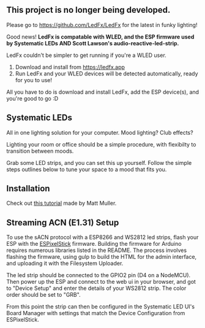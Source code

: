 ## This project is no longer being developed.

Please go to https://github.com/LedFx/LedFx for the latest in funky lighting!

Good news! **LedFx is compatable with WLED, and the ESP firmware used by Systematic LEDs AND Scott Lawson's audio-reactive-led-strip.**

LedFx couldn't be simpler to get running if you're a WLED user.

1. Download and install from https://ledfx.app 
2. Run LedFx and your WLED devices will be detected automatically, ready for you to use!

All you have to do is download and install LedFx, add the ESP device(s), and you're good to go :D

## Systematic LEDs

All in one lighting solution for your computer. Mood lighting? Club effects?

Lighting your room or office should be a simple procedure, with flexibilty to transition between moods. 

Grab some LED strips, and you can set this up yourself. Follow the simple steps outlines below to tune your space to a mood that fits you.

## Installation

Check out [this tutorial](https://www.youtube.com/watch?v=W4jaAgjfvG8) made by Matt Muller.

## Streaming ACN (E1.31) Setup
To use the sACN protocol with a ESP8266 and WS2812 led strips, flash your ESP with the
[ESPixelStick](https://github.com/forkineye/ESPixelStick) firmware. 
Building the firmware for Arduino requires numerous libraries listed in the README. 
The process involves flashing the firmware, using gulp to build the HTML for the admin interface,
 and uploading it with the Filesystem Uploader.

The led strip should be connected to the GPIO2 pin (D4 on a NodeMCU). 
Then power up the ESP and connect to the web ui in your browser, 
and got to "Device Setup" and enter the details of your WS2812 strip. 
The color order should be set to "GRB".

From this point the strip can then be configured in the Systematic LED UI's 
Board Manager with settings that match the Device Configuration from ESPixelStick.
